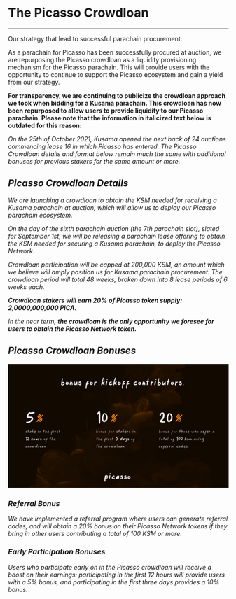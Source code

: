 # The Picasso Crowdloan

---

Our strategy that lead to successful parachain procurement.

As a parachain for Picasso has been successfully procured at auction, we are repurposing the Picasso crowdloan as a 
liquidity provisioning mechanism for the Picasso parachain. This will provide users with the opportunity to continue to 
support the Picasso ecosystem and gain a yield from our strategy.

**For transparency, we are continuing to publicize the crowdloan approach we took when bidding for a Kusama parachain. 
This crowdloan has now been repurposed to allow users to provide liquidity to our Picasso parachain. Please note that 
the information in italicized text below is outdated for this reason:**

*On the 25th of October 2021, Kusama opened the next back of 24 auctions commencing lease 16 in which Picasso has 
entered. The Picasso Crowdloan details and format below remain much the same with additional bonuses for previous 
stakers for the same amount or more.*

## *Picasso Crowdloan Details*

*We are launching a crowdloan to obtain the KSM needed for receiving a Kusama parachain at auction, which will allow us 
to deploy our Picasso parachain ecosystem.*

*On the day of the sixth parachain auction (the 7th parachain slot), slated for September 1st, we will be releasing a 
parachain lease offering to obtain the KSM needed for securing a Kusama parachain, to deploy the Picasso Network.*

*Crowdloan participation will be capped at 200,000 KSM, an amount which we believe will amply position us for Kusama 
parachain procurement. The crowdloan period will total 48 weeks, broken down into 8 lease periods of 6 weeks each.*

***Crowdloan stakers will earn 20% of Picasso token supply: 2,0000,000,000 PICA.***

*In the near term,* ***the crowdloan is the only opportunity we foresee for users to obtain the Picasso Network 
token.***

## *Picasso Crowdloan Bonuses*

![rewards](./picasso-cl-rewards.png)

### *Referral Bonus*

*We have implemented a referral program where users can generate referral codes, and will obtain a 20% bonus on their 
Picasso Network tokens if they bring in other users contributing a total of 100 KSM or more.*

### *Early Participation Bonuses*

*Users who participate early on in the Picasso crowdloan will receive a boost on their earnings: participating in the 
first 12 hours will provide users with a 5% bonus, and participating in the first three days provides a 10% bonus.*
